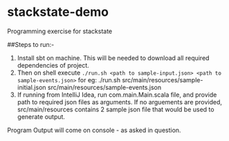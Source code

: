 # stackstate-demo

Programming exercise for stackstate

##Steps to run:-
1. Install sbt on machine. This will be needed to download all required dependencies of project.
2. Then on shell execute `./run.sh <path to sample-input.json> <path to sample-events.json>`
    for eg: ./run.sh src/main/resources/sample-initial.json src/main/resources/sample-events.json
3. If running from IntelliJ Idea, run com.main.Main.scala file, and provide path to required json files as arguments. If no arguements are provided, src/main/resources contains 2 sample json file that would  be used to generate output.

Program Output will come on console - as asked in question.
